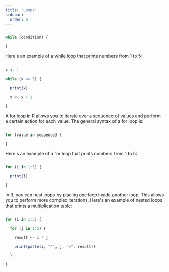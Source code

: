 ```yaml
---
title: 'Loops'
sidebar:
  order: 6
---
```


 ```r

while (condition) {

}

```



Here's an example of a while loop that prints numbers from 1 to 5:



```r

x <- 1

while (x <= 5) {

  print(x)

  x <- x + 1

}

```





A for loop in R allows you to iterate over a sequence of values and perform a certain action for each value. The general syntax of a for loop is:



```r

for (value in sequence) {

}

```



Here's an example of a for loop that prints numbers from 1 to 5:



```r

for (i in 1:5) {

  print(i)

}

```





In R, you can nest loops by placing one loop inside another loop. This allows you to perform more complex iterations. Here's an example of nested loops that prints a multiplication table:



```r

for (i in 1:5) {

  for (j in 1:5) {

    result <- i * j

    print(paste(i, "*", j, "=", result))

  }

}

```
